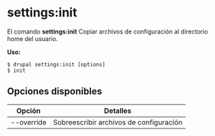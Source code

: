 # settings:init
El comando **settings:init** Copiar archivos de configuración al directorio home del usuario.

**Uso:**
```
$ drupal settings:init [options] 
$ init  
```

## Opciones disponibles
Opción | Detalles
-------|-------------
--override | Sobreescribir archivos de configuración
